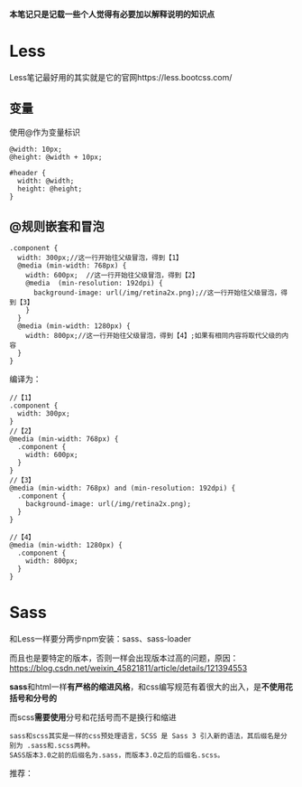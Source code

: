 **本笔记只是记载一些个人觉得有必要加以解释说明的知识点**

# Less

Less笔记最好用的其实就是它的官网https://less.bootcss.com/

## 变量

使用@作为变量标识

```
@width: 10px;
@height: @width + 10px;

#header {
  width: @width;
  height: @height;
}
```



##  @规则嵌套和冒泡

```
.component {
  width: 300px;//这一行开始往父级冒泡，得到【1】
  @media (min-width: 768px) {
    width: 600px;  //这一行开始往父级冒泡，得到【2】
    @media  (min-resolution: 192dpi) {
      background-image: url(/img/retina2x.png);//这一行开始往父级冒泡，得到【3】
    }
  }
  @media (min-width: 1280px) {
    width: 800px;//这一行开始往父级冒泡，得到【4】;如果有相同内容将取代父级的内容
  }
}
```

编译为：

```
//【1】
.component {
  width: 300px;
}
//【2】
@media (min-width: 768px) {
  .component {
    width: 600px;
  }
}
//【3】
@media (min-width: 768px) and (min-resolution: 192dpi) {
  .component {
    background-image: url(/img/retina2x.png);
  }
}

//【4】
@media (min-width: 1280px) {
  .component {
    width: 800px;
  }
}
```

# Sass

和Less一样要分两步npm安装：sass、sass-loader

而且也是要特定的版本，否则一样会出现版本过高的问题，原因：https://blog.csdn.net/weixin_45821811/article/details/121394553

**sass**和html一样**有严格的缩进风格**，和css编写规范有着很大的出入，是**不使用花括号和分号的**

而scss**需要使用**分号和花括号而不是换行和缩进

```
sass和scss其实是一样的css预处理语言，SCSS 是 Sass 3 引入新的语法，其后缀名是分别为 .sass和.scss两种。
SASS版本3.0之前的后缀名为.sass，而版本3.0之后的后缀名.scss。
```

推荐：<style lang="scss">

## 变量

使用**$**作为变量标识

```
$highlight-color: #F90;
```

用中划线声明的变量可以使用下划线的方式引用：

```
$link-color: blue;
a {
  color: $link_color;
}
```

## 混合器

**作用：减少重复性**

定义这么一句样式，现有明确需求：它会在以后被大量重复使用

```
//rounded-corners是我们给这一段样式自定义的名字
@mixin rounded-corners {
  border-radius: 5px;
}
```

以后想在哪里用，直接 @include [自定义的名字]  就好**（sass的混合比Less要啰嗦，因为Less加个括号就行了）**

```
notice {
  background-color: green;
  border: 2px solid #00aa00;
  @include rounded-corners;
}
```

## 继承

**作用：减少重复性**。

和混合器一个效果

```
.error {
  border: 1px solid red;
  background-color: #fdd;
}
.seriousError {
  @extend .error;
  border-width: 3px;
}
```


